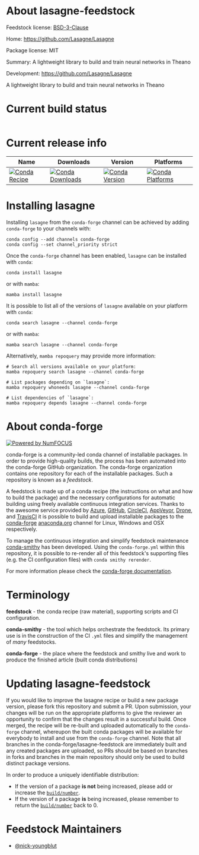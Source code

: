 About lasagne-feedstock
=======================

Feedstock license: [BSD-3-Clause](https://github.com/conda-forge/lasagne-feedstock/blob/main/LICENSE.txt)

Home: https://github.com/Lasagne/Lasagne

Package license: MIT

Summary: A lightweight library to build and train neural networks in Theano

Development: https://github.com/Lasagne/Lasagne

A lightweight library to build and train neural networks in Theano

Current build status
====================


<table>
</table>

Current release info
====================

| Name | Downloads | Version | Platforms |
| --- | --- | --- | --- |
| [![Conda Recipe](https://img.shields.io/badge/recipe-lasagne-green.svg)](https://anaconda.org/conda-forge/lasagne) | [![Conda Downloads](https://img.shields.io/conda/dn/conda-forge/lasagne.svg)](https://anaconda.org/conda-forge/lasagne) | [![Conda Version](https://img.shields.io/conda/vn/conda-forge/lasagne.svg)](https://anaconda.org/conda-forge/lasagne) | [![Conda Platforms](https://img.shields.io/conda/pn/conda-forge/lasagne.svg)](https://anaconda.org/conda-forge/lasagne) |

Installing lasagne
==================

Installing `lasagne` from the `conda-forge` channel can be achieved by adding `conda-forge` to your channels with:

```
conda config --add channels conda-forge
conda config --set channel_priority strict
```

Once the `conda-forge` channel has been enabled, `lasagne` can be installed with `conda`:

```
conda install lasagne
```

or with `mamba`:

```
mamba install lasagne
```

It is possible to list all of the versions of `lasagne` available on your platform with `conda`:

```
conda search lasagne --channel conda-forge
```

or with `mamba`:

```
mamba search lasagne --channel conda-forge
```

Alternatively, `mamba repoquery` may provide more information:

```
# Search all versions available on your platform:
mamba repoquery search lasagne --channel conda-forge

# List packages depending on `lasagne`:
mamba repoquery whoneeds lasagne --channel conda-forge

# List dependencies of `lasagne`:
mamba repoquery depends lasagne --channel conda-forge
```


About conda-forge
=================

[![Powered by
NumFOCUS](https://img.shields.io/badge/powered%20by-NumFOCUS-orange.svg?style=flat&colorA=E1523D&colorB=007D8A)](https://numfocus.org)

conda-forge is a community-led conda channel of installable packages.
In order to provide high-quality builds, the process has been automated into the
conda-forge GitHub organization. The conda-forge organization contains one repository
for each of the installable packages. Such a repository is known as a *feedstock*.

A feedstock is made up of a conda recipe (the instructions on what and how to build
the package) and the necessary configurations for automatic building using freely
available continuous integration services. Thanks to the awesome service provided by
[Azure](https://azure.microsoft.com/en-us/services/devops/), [GitHub](https://github.com/),
[CircleCI](https://circleci.com/), [AppVeyor](https://www.appveyor.com/),
[Drone](https://cloud.drone.io/welcome), and [TravisCI](https://travis-ci.com/)
it is possible to build and upload installable packages to the
[conda-forge](https://anaconda.org/conda-forge) [anaconda.org](https://anaconda.org/)
channel for Linux, Windows and OSX respectively.

To manage the continuous integration and simplify feedstock maintenance
[conda-smithy](https://github.com/conda-forge/conda-smithy) has been developed.
Using the ``conda-forge.yml`` within this repository, it is possible to re-render all of
this feedstock's supporting files (e.g. the CI configuration files) with ``conda smithy rerender``.

For more information please check the [conda-forge documentation](https://conda-forge.org/docs/).

Terminology
===========

**feedstock** - the conda recipe (raw material), supporting scripts and CI configuration.

**conda-smithy** - the tool which helps orchestrate the feedstock.
                   Its primary use is in the construction of the CI ``.yml`` files
                   and simplify the management of *many* feedstocks.

**conda-forge** - the place where the feedstock and smithy live and work to
                  produce the finished article (built conda distributions)


Updating lasagne-feedstock
==========================

If you would like to improve the lasagne recipe or build a new
package version, please fork this repository and submit a PR. Upon submission,
your changes will be run on the appropriate platforms to give the reviewer an
opportunity to confirm that the changes result in a successful build. Once
merged, the recipe will be re-built and uploaded automatically to the
`conda-forge` channel, whereupon the built conda packages will be available for
everybody to install and use from the `conda-forge` channel.
Note that all branches in the conda-forge/lasagne-feedstock are
immediately built and any created packages are uploaded, so PRs should be based
on branches in forks and branches in the main repository should only be used to
build distinct package versions.

In order to produce a uniquely identifiable distribution:
 * If the version of a package **is not** being increased, please add or increase
   the [``build/number``](https://docs.conda.io/projects/conda-build/en/latest/resources/define-metadata.html#build-number-and-string).
 * If the version of a package **is** being increased, please remember to return
   the [``build/number``](https://docs.conda.io/projects/conda-build/en/latest/resources/define-metadata.html#build-number-and-string)
   back to 0.

Feedstock Maintainers
=====================

* [@nick-youngblut](https://github.com/nick-youngblut/)


